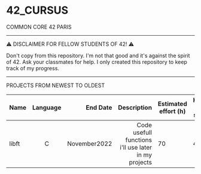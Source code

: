 # 42_CURSUS

   COMMON CORE 42 PARIS
_________________________________

:warning: DISCLAIMER FOR FELLOW STUDENTS OF 42! :warning:

Don't copy from this repository. I'm not that good and it's against the spirit of 42. Ask your classmates for help. I only created this repository to keep track of my progress.

________________________________
PROJECTS FROM NEWEST TO OLDEST

| Name  | Language      | End Date     | Description                                             | Estimated effort (h) | Hours i spent |
| ----- |:-------------:| -----------: | -------------------------------------------------------:| ---------------------| --------------|
| libft | C             | November2022 | Code usefull functions i'll use later in my projects    | 70                   | 40

